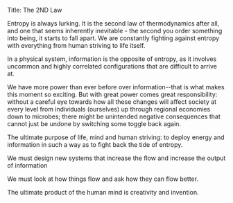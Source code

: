 Title: The 2ND Law

Entropy is always lurking. It is the second law of thermodynamics after all, and one that seems inherently inevitable - the second you order something into being, it starts to fall apart. We are constantly fighting against entropy with everything from human striving to life itself.

In a physical system, information is the opposite of entropy, as it involves uncommon and highly correlated configurations that are difficult to arrive at.

We have more power than ever before over information--that is what makes this moment so exciting. But with great power comes great responsibility: without a careful eye towards how all these changes will affect society at every level from individuals (ourselves) up through regional economies down to microbes; there might be unintended negative consequences that cannot just be undone by switching some toggle back again.

The ultimate purpose of life, mind and human striving: to deploy energy and information in such a way as to fight back the tide of entropy.

We must design new systems that increase the flow and increase the output of information

We must look at how things flow and ask how they can flow better.

The ultimate product of the human mind is creativity and invention.
